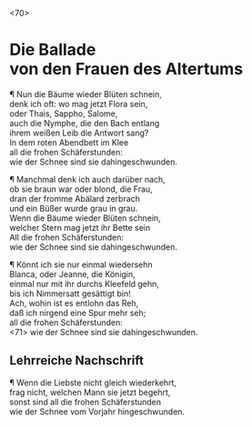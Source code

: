 <70>

# Die Ballade <br />von den Frauen des Altertums

¶ Nun die Bäume wieder Blüten schnein,  
denk ich oft: wo mag jetzt Flora sein,  
oder Thais, Sappho, Salome,  
auch die Nymphe, die den Bach entlang  
ihrem weißen Leib die Antwort sang?  
In dem roten Abendbett im Klee  
all die frohen Schäferstunden:  
wie der Schnee sind sie dahingeschwunden.

¶ Manchmal denk ich auch darüber nach,  
ob sie braun war oder blond, die Frau,  
dran der fromme Abälard zerbrach  
und ein Büßer wurde grau in grau.  
Wenn die Bäume wieder Blüten schnein,  
welcher Stern mag jetzt ihr Bette sein  
All die frohen Schäferstunden:  
wie der Schnee sind sie dahingeschwunden.

¶ Könnt ich sie nur einmal wiedersehn  
Blanca, oder Jeanne, die Königin,  
einmal nur mit ihr durchs Kleefeld gehn,  
bis ich Nimmersatt gesättigt bin!  
Ach, wohin ist es entlohn das Reh,  
daß ich nirgend eine Spur mehr seh;  
all die frohen Schäferstunden:  
<71> wie der Schnee sind sie dahingeschwunden.

## Lehrreiche Nachschrift

¶ Wenn die Liebste nicht gleich wiederkehrt,  
frag nicht, welchen Mann sie jetzt begehrt,  
sonst sind all die frohen Schäferstunden  
wie der Schnee vom Vorjahr hingeschwunden.
